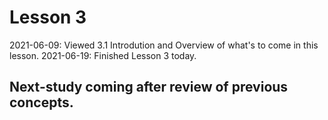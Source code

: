 # Lesson 3 
2021-06-09: Viewed 3.1 Introdution and Overview of what's to come in this lesson. 
2021-06-19: Finished Lesson 3 today.

## Next-study coming after review of previous concepts. 
